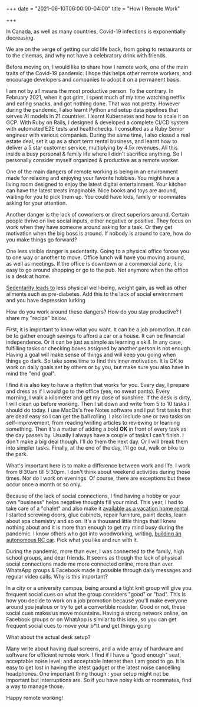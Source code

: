 +++
date = "2021-06-10T06:00:00-04:00"
title = "How I Remote Work"

+++

In Canada, as well as many countries, Covid-19 infections is exponentially decreasing.

We are on the verge of getting our old life back, from going to restaurants or to the cinemas, and why not have a celebratory drink with friends.

Before moving on, I would like to share how I remote work, one of the main traits of the Covid-19 pandemic. I hope this helps other remote workers, and encourage developers and companies to adopt it on a permanent basis.

I am not by all means the most productive person. To the contrary. In February 2021, when it got grim, I spent much of my time watching netflix and eating snacks, and got nothing done. That was not pretty. However during the pandemic, I also learnt Python and setup data  pipelines that serves AI models in 21 countries. I learnt Kubernetes and how to scale it on GCP. With Ruby on Rails, I designed & developed a complete CI/CD system with automated E2E tests and healthchecks. I consulted as a Ruby Senior engineer with various companies. During the same time, I also closed a real estate deal, set it up as a short term rental business, and learnt how to deliver a 5 star customer service, multiplying by 4.5x revenues. All this inside a busy personal & family life where I didn't sacrifice anything. So I personally consider myself organized & productive as a remote worker.

One of the main dangers of remote working is being in an environment made for relaxing and enjoying your favorite hobbies. You might have a living room designed to enjoy the latest digital entertainment. Your kitchen can have the latest treats imaginable. Nice books and toys are around, waiting for you to pick them up. You could have kids, family or roommates asking for your attention.

Another danger is the lack of coworkers or direct superiors around. Certain people thrive on live social inputs, either negative or positive. They focus on work when they have someone around asking for a task. Or they get motivation when the big boss is around. If nobody is around to care, how do you make things go forward?

One less visible danger is sedentarity. Going to a physical office forces you to one way or another to move. Office lunch will have you moving around, as well as meetings. If the office is downtown or a commercial zone, it is easy to go around shopping or go to the pub. Not anymore when the office is a desk at home.

[Sedentarity leads to](https://outcomereference.com/causes/102) less physical well-being, weight gain, as well as other ailments such as pre-diabetes. Add this to the lack of social environment and you have depression lurking

How do you work around these dangers? How do you stay productive? I share my "recipe" below.

First, it is important to know what you want. It can be a job promotion. It can be to gather enough savings to afford a car or a house. It can be financial independence. Or it can be just as simple as learning a skill. In any case, fulfilling tasks or checking boxes assigned by another person is not enough. Having a goal will make sense of things and will keep you going when things go dark. So take some time to find this inner motivation. It is OK to work on daily goals set by others or by you, but make sure you also have in mind the "end goal".

I find it is also key to have a rhythm that works for you. Every day, I prepare and dress as if I would go to the office (yes, no sweat pants). Every morning, I walk a kilometer and get my dose of sunshine. If the desk is dirty, I will clean up before working. Then I sit down and write from 5 to 10 tasks I should do today. I use MacOs's free Notes software and I put first tasks that are dead easy so I can get the ball rolling. I also include one or two tasks on self-improvement, from reading/writing articles to reviewing or learning something. Then it's a matter of adding a bold **OK** in front of every task as the day passes by. Usually I always have a couple of tasks I can't finish. I don't make a big deal though. I'll do them the next day. Or I will break them into simpler tasks. Finally, at the end of the day, I'll go out, walk or bike to the park.

What's important here is to make a difference between work and life. I work from 8:30am till 5:30pm. I don't think about weekend activities during those times. Nor do I work on evenings. Of course, there are exceptions but these occur once a month or so only.

Because of the lack of social connections, I find having a hobby or your own "business" helps negative thoughts fill your mind. This year, I had to take care of a "chalet" and also make it [available as a vacation home rental](https://studiozenkai.com/post/airbnb-vacation-home/). I started screwing doors, glue cabinets, repair furniture, paint decks, learn about spa chemistry and so on. It's a thousand little things that I knew nothing about and it is more than enough to get my mind busy during the pandemic. I know others who got into woodworking, writing, [building an autonomous RC car](https://studiozenkai.com/post/autonomous-rc-car/). Pick what you like and run with it.

During the pandemic, more than ever, I was connected to the family, high school groups, and dear friends. It seems as though the lack of physical social connections made me more connected online, more than ever. WhatsApp groups & Facebook made it possible through daily messages and regular video calls. Why is this important?

In a city or a university campus, being around a tight knit group will give you frequent social cues on what the group considers "good" or "bad". This is how you decide to work on a job promotion because you'll make everyone around you jealous or try to get a convertible roadster. Good or not, these social cues makes us move mountains. Having a strong network online, on Facebook groups or on WhatApp is similar to this idea, so you can get frequent social cues to move your b*tt and get things going

What about the actual desk setup?

Many write about having dual screens, and a wide array of hardware and software for efficient remote work. I find if I have a "good enough" seat, acceptable noise level, and acceptable Internet then I am good to go. It is easy to get lost in having the latest gadget or the latest noise cancelling headphones. One important thing though : your setup might not be important but interruptions are. So if you have noisy kids or roommates, find a way to manage those.

Happy remote working!


